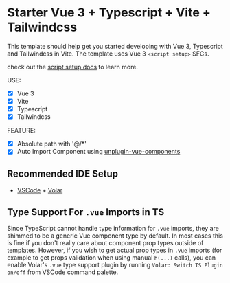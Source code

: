 # Starter Vue 3 + Typescript + Vite + Tailwindcss

This template should help get you started developing with Vue 3, Typescript and Tailwindcss in Vite. The template uses Vue 3 `<script setup>` SFCs.

check out the [script setup docs](https://v3.vuejs.org/api/sfc-script-setup.html#sfc-script-setup) to learn more.

USE:

- [x] Vue 3
- [x] Vite
- [x] Typescript
- [x] Tailwindcss

FEATURE:

- [x] Absolute path with '@/\*'
- [x] Auto Import Component using [unplugin-vue-components](https://github.com/antfu/unplugin-vue-components)

## Recommended IDE Setup

- [VSCode](https://code.visualstudio.com/) + [Volar](https://marketplace.visualstudio.com/items?itemName=johnsoncodehk.volar)

## Type Support For `.vue` Imports in TS

Since TypeScript cannot handle type information for `.vue` imports, they are shimmed to be a generic Vue component type by default. In most cases this is fine if you don't really care about component prop types outside of templates. However, if you wish to get actual prop types in `.vue` imports (for example to get props validation when using manual `h(...)` calls), you can enable Volar's `.vue` type support plugin by running `Volar: Switch TS Plugin on/off` from VSCode command palette.
